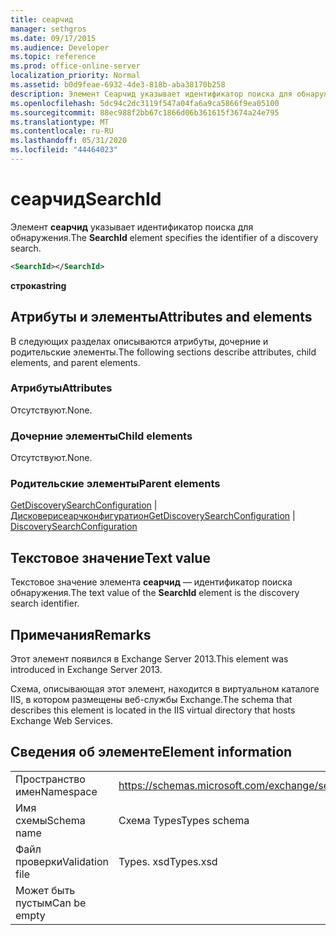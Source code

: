 ```yaml
---
title: сеарчид
manager: sethgros
ms.date: 09/17/2015
ms.audience: Developer
ms.topic: reference
ms.prod: office-online-server
localization_priority: Normal
ms.assetid: b0d9feae-6932-4de3-818b-aba38170b258
description: Элемент Сеарчид указывает идентификатор поиска для обнаружения.
ms.openlocfilehash: 5dc94c2dc3119f547a04fa6a9ca5866f9ea05100
ms.sourcegitcommit: 88ec988f2bb67c1866d06b361615f3674a24e795
ms.translationtype: MT
ms.contentlocale: ru-RU
ms.lasthandoff: 05/31/2020
ms.locfileid: "44464023"
---
```

# <a name="searchid"></a><span data-ttu-id="28a44-103">сеарчид</span><span class="sxs-lookup"><span data-stu-id="28a44-103">SearchId</span></span>

<span data-ttu-id="28a44-104">Элемент **сеарчид** указывает идентификатор поиска для обнаружения.</span><span class="sxs-lookup"><span data-stu-id="28a44-104">The **SearchId** element specifies the identifier of a discovery search.</span></span> 
  
```XML
<SearchId></SearchId>
```

 <span data-ttu-id="28a44-105">**строка**</span><span class="sxs-lookup"><span data-stu-id="28a44-105">**string**</span></span>
## <a name="attributes-and-elements"></a><span data-ttu-id="28a44-106">Атрибуты и элементы</span><span class="sxs-lookup"><span data-stu-id="28a44-106">Attributes and elements</span></span>

<span data-ttu-id="28a44-107">В следующих разделах описываются атрибуты, дочерние и родительские элементы.</span><span class="sxs-lookup"><span data-stu-id="28a44-107">The following sections describe attributes, child elements, and parent elements.</span></span>
  
### <a name="attributes"></a><span data-ttu-id="28a44-108">Атрибуты</span><span class="sxs-lookup"><span data-stu-id="28a44-108">Attributes</span></span>

<span data-ttu-id="28a44-109">Отсутствуют.</span><span class="sxs-lookup"><span data-stu-id="28a44-109">None.</span></span>
  
### <a name="child-elements"></a><span data-ttu-id="28a44-110">Дочерние элементы</span><span class="sxs-lookup"><span data-stu-id="28a44-110">Child elements</span></span>

<span data-ttu-id="28a44-111">Отсутствуют.</span><span class="sxs-lookup"><span data-stu-id="28a44-111">None.</span></span>
  
### <a name="parent-elements"></a><span data-ttu-id="28a44-112">Родительские элементы</span><span class="sxs-lookup"><span data-stu-id="28a44-112">Parent elements</span></span>

<span data-ttu-id="28a44-113">[GetDiscoverySearchConfiguration](getdiscoverysearchconfiguration.md)  |  [Дисковерисеарчконфигуратион](discoverysearchconfiguration.md)</span><span class="sxs-lookup"><span data-stu-id="28a44-113">[GetDiscoverySearchConfiguration](getdiscoverysearchconfiguration.md) | [DiscoverySearchConfiguration](discoverysearchconfiguration.md)</span></span>
  
## <a name="text-value"></a><span data-ttu-id="28a44-114">Текстовое значение</span><span class="sxs-lookup"><span data-stu-id="28a44-114">Text value</span></span>

<span data-ttu-id="28a44-115">Текстовое значение элемента **сеарчид** — идентификатор поиска обнаружения.</span><span class="sxs-lookup"><span data-stu-id="28a44-115">The text value of the **SearchId** element is the discovery search identifier.</span></span> 
  
## <a name="remarks"></a><span data-ttu-id="28a44-116">Примечания</span><span class="sxs-lookup"><span data-stu-id="28a44-116">Remarks</span></span>

<span data-ttu-id="28a44-117">Этот элемент появился в Exchange Server 2013.</span><span class="sxs-lookup"><span data-stu-id="28a44-117">This element was introduced in Exchange Server 2013.</span></span>
  
<span data-ttu-id="28a44-118">Схема, описывающая этот элемент, находится в виртуальном каталоге IIS, в котором размещены веб-службы Exchange.</span><span class="sxs-lookup"><span data-stu-id="28a44-118">The schema that describes this element is located in the IIS virtual directory that hosts Exchange Web Services.</span></span>
  
## <a name="element-information"></a><span data-ttu-id="28a44-119">Сведения об элементе</span><span class="sxs-lookup"><span data-stu-id="28a44-119">Element information</span></span>

|||
|:-----|:-----|
|<span data-ttu-id="28a44-120">Пространство имен</span><span class="sxs-lookup"><span data-stu-id="28a44-120">Namespace</span></span>  <br/> |https://schemas.microsoft.com/exchange/services/2006/types  <br/> |
|<span data-ttu-id="28a44-121">Имя схемы</span><span class="sxs-lookup"><span data-stu-id="28a44-121">Schema name</span></span>  <br/> |<span data-ttu-id="28a44-122">Схема Types</span><span class="sxs-lookup"><span data-stu-id="28a44-122">Types schema</span></span>  <br/> |
|<span data-ttu-id="28a44-123">Файл проверки</span><span class="sxs-lookup"><span data-stu-id="28a44-123">Validation file</span></span>  <br/> |<span data-ttu-id="28a44-124">Types. xsd</span><span class="sxs-lookup"><span data-stu-id="28a44-124">Types.xsd</span></span>  <br/> |
|<span data-ttu-id="28a44-125">Может быть пустым</span><span class="sxs-lookup"><span data-stu-id="28a44-125">Can be empty</span></span>  <br/> ||
   

